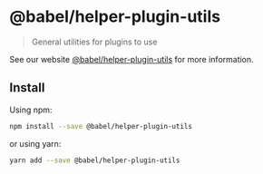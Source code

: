 # @babel/helper-plugin-utils

> General utilities for plugins to use

See our website [@babel/helper-plugin-utils](https://babeljs.io/docs/en/next/babel-helper-plugin-utils.html) for more information.

## Install

Using npm:

```sh
npm install --save @babel/helper-plugin-utils
```

or using yarn:

```sh
yarn add --save @babel/helper-plugin-utils
```

